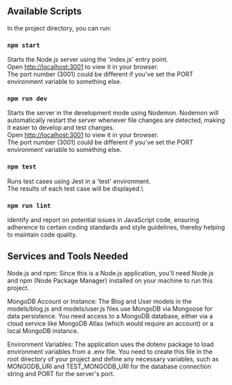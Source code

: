 ## Available Scripts

In the project directory, you can run:

### `npm start`

Starts the Node.js server using the 'index.js' entry point.\
Open [http://localhost:3001](http://localhost:3001) to view it in your browser.\
The port number (3001) could be different if you've set the PORT environment variable to something else.

### `npm run dev`

Starts the server in the development mode using Nodemon. Nodemon will automatically restart the server whenever file changes are detected, making it easier to develop and test changes.\
Open [http://localhost:3001](http://localhost:3001) to view it in your browser.\
The port number (3001) could be different if you've set the PORT environment variable to something else.

### `npm test`

Runs test cases using Jest in a 'test' environment.\
The results of each test case will be displayed.\

### `npm run lint`

Identify and report on potential issues in JavaScript code, ensuring adherence to certain coding standards and style guidelines, thereby helping to maintain code quality.

## Services and Tools Needed

Node.js and npm: Since this is a Node.js application, you'll need Node.js and npm (Node Package Manager) installed on your machine to run this project.

MongoDB Account or Instance: The Blog and User models in the models/blog.js and models/user.js files use MongoDB via Mongoose for data persistence. You need access to a MongoDB database, either via a cloud service like MongoDB Atlas (which would require an account) or a local MongoDB instance.

Environment Variables: The application uses the dotenv package to load environment variables from a .env file. You need to create this file in the root directory of your project and define any necessary variables, such as MONGODB_URI and TEST_MONGODB_URI for the database connection string and PORT for the server's port.
